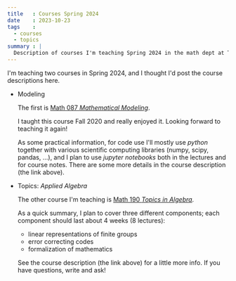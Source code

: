 ```yaml
---
title   : Courses Spring 2024
date    : 2023-10-23
tags    :
  - courses
  - topics
summary : |
  Description of courses I'm teaching Spring 2024 in the math dept at Tufts University.
---
```

  
I'm teaching two courses in Spring 2024, and I thought I'd post the course descriptions here.
  
- Modeling

  The first is [Math 087 *Mathematical Modeling*](/assets/images/2024-spring--Math087-MathematicalModelling.pdf).
  
  I taught this course Fall 2020 and really enjoyed it. Looking
  forward to teaching it again!
  
  As some practical information, for code use I'll mostly use *python*
  together with various scientific computing libraries (numpy, scipy,
  pandas, ...), and I plan to use *jupyter notebooks* both in the
  lectures and for course notes. There are some more details in the
  course description (the link above).
  
- Topics: *Applied Algebra*

  The other course I'm teaching is [Math 190 *Topics in
  Algebra*](/assets/images/2024-spring--Math190--topics-in-algebra.pdf).

  As a quick summary, I plan to cover three different components; each
  component should last about 4 weeks (8 lectures):
  
  - linear representations of finite groups
  - error correcting codes
  - formalization of mathematics
  
  See the course description (the link above) for a little more
  info. If you have questions, write and ask!
